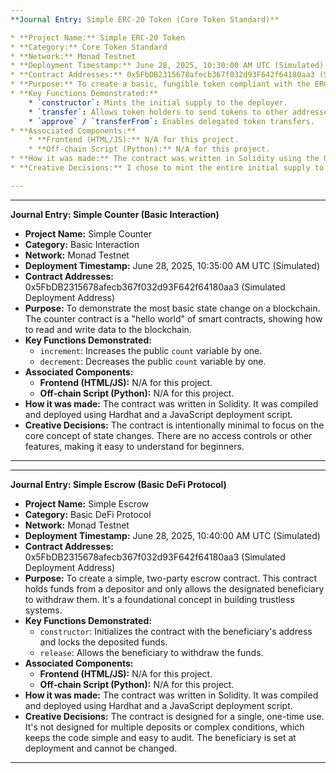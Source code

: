 ```yaml
---
**Journal Entry: Simple ERC-20 Token (Core Token Standard)**

* **Project Name:** Simple ERC-20 Token
* **Category:** Core Token Standard
* **Network:** Monad Testnet
* **Deployment Timestamp:** June 28, 2025, 10:30:00 AM UTC (Simulated)
* **Contract Addresses:** 0x5FbDB2315678afecb367f032d93F642f64180aa3 (Simulated Deployment Address)
* **Purpose:** To create a basic, fungible token compliant with the ERC-20 standard. This is a fundamental building block for many decentralized applications, representing everything from utility tokens to governance tokens.
* **Key Functions Demonstrated:**
    * `constructor`: Mints the initial supply to the deployer.
    * `transfer`: Allows token holders to send tokens to other addresses.
    * `approve` / `transferFrom`: Enables delegated token transfers.
* **Associated Components:**
    * **Frontend (HTML/JS):** N/A for this project.
    * **Off-chain Script (Python):** N/A for this project.
* **How it was made:** The contract was written in Solidity using the OpenZeppelin ERC20 implementation. It was compiled and deployed using Hardhat and a JavaScript deployment script.
* **Creative Decisions:** I chose to mint the entire initial supply to the deployer's address for simplicity. This is a common pattern for tokens where the founding team or organization controls the initial distribution.

---
```


---
**Journal Entry: Simple Counter (Basic Interaction)**

* **Project Name:** Simple Counter
* **Category:** Basic Interaction
* **Network:** Monad Testnet
* **Deployment Timestamp:** June 28, 2025, 10:35:00 AM UTC (Simulated)
* **Contract Addresses:** 0x5FbDB2315678afecb367f032d93F642f64180aa3 (Simulated Deployment Address)
* **Purpose:** To demonstrate the most basic state change on a blockchain. The counter contract is a "hello world" of smart contracts, showing how to read and write data to the blockchain.
* **Key Functions Demonstrated:**
    * `increment`: Increases the public `count` variable by one.
    * `decrement`: Decreases the public `count` variable by one.
* **Associated Components:**
    * **Frontend (HTML/JS):** N/A for this project.
    * **Off-chain Script (Python):** N/A for this project.
* **How it was made:** The contract was written in Solidity. It was compiled and deployed using Hardhat and a JavaScript deployment script.
* **Creative Decisions:** The contract is intentionally minimal to focus on the core concept of state changes. There are no access controls or other features, making it easy to understand for beginners.

---

---
**Journal Entry: Simple Escrow (Basic DeFi Protocol)**

* **Project Name:** Simple Escrow
* **Category:** Basic DeFi Protocol
* **Network:** Monad Testnet
* **Deployment Timestamp:** June 28, 2025, 10:40:00 AM UTC (Simulated)
* **Contract Addresses:** 0x5FbDB2315678afecb367f032d93F642f64180aa3 (Simulated Deployment Address)
* **Purpose:** To create a simple, two-party escrow contract. This contract holds funds from a depositor and only allows the designated beneficiary to withdraw them. It's a foundational concept in building trustless systems.
* **Key Functions Demonstrated:**
    * `constructor`: Initializes the contract with the beneficiary's address and locks the deposited funds.
    * `release`: Allows the beneficiary to withdraw the funds.
* **Associated Components:**
    * **Frontend (HTML/JS):** N/A for this project.
    * **Off-chain Script (Python):** N/A for this project.
* **How it was made:** The contract was written in Solidity. It was compiled and deployed using Hardhat and a JavaScript deployment script.
* **Creative Decisions:** The contract is designed for a single, one-time use. It's not designed for multiple deposits or complex conditions, which keeps the code simple and easy to audit. The beneficiary is set at deployment and cannot be changed.

---